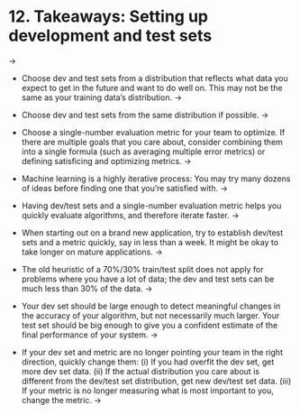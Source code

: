 # 12. Takeaways: Setting up development and test sets
->


* Choose dev and test sets from a distribution that reflects what data you expect to get in the future and want to do well on. This may not be the same as your training data’s distribution.
->


* Choose dev and test sets from the same distribution if possible.
->


* Choose a single-number evaluation metric for your team to optimize. If there are multiple goals that you care about, consider combining them into a single formula (such as averaging multiple error metrics) or defining satisficing and optimizing metrics.
->


* Machine learning is a highly iterative process: You may try many dozens of ideas before finding one that you’re satisfied with.
->


* Having dev/test sets and a single-number evaluation metric helps you quickly evaluate algorithms, and therefore iterate faster.
->


* When starting out on a brand new application, try to establish dev/test sets and a metric quickly, say in less than a week. It might be okay to take longer on mature applications.
->


* The old heuristic of a 70%/30% train/test split does not apply for problems where you have a lot of data; the dev and test sets can be much less than 30% of the data.
->


* Your dev set should be large enough to detect meaningful changes in the accuracy of your algorithm, but not necessarily much larger. Your test set should be big enough to give you a confident estimate of the final performance of your system.
->


* If your dev set and metric are no longer pointing your team in the right direction, quickly change them: (i) If you had overfit the dev set, get more dev set data. (ii) If the actual distribution you care about is different from the dev/test set distribution, get new dev/test set data. (iii) If your metric is no longer measuring what is most important to you, change the metric.
->


